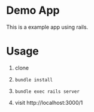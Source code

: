 # Demo App

This is a example app using rails.


# Usage

1. clone

2. `bundle install`

3. `bundle exec rails server`

4. visit http://localhost:3000/1
